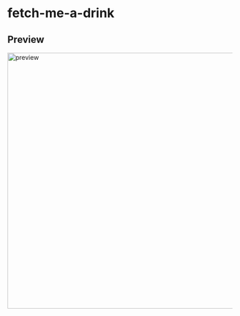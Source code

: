 # fetch-me-a-drink

## Preview 
<img width="574" alt="preview" src="https://github.com/user-attachments/assets/10612e12-76c7-4a49-8154-1c7fd6d8cfa7">


